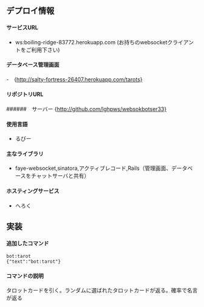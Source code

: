 ## デプロイ情報
#### サービスURL
- ws:boiling-ridge-83772.herokuapp.com (お持ちのwebsocketクライアントをご利用下さい)

#### データベース管理画面
-　{http://salty-fortress-26407.herokuapp.com/tarots}

#### リポジトリURL
######　サーバー
{http://github.com/lghpws/websokbotser33}

#### 使用言語
- るびー

#### 主なライブラリ
- faye-websocket,sinatora,アクティブレコード,Rails（管理画面、データベースをチャットサーバと共有）
####  ホスティングサービス
- へろく

## 実装

#### 追加したコマンド
```
bot:tarot
{"text":"bot:tarot"}
```

#### コマンドの説明
タロットカードを引く。ランダムに選ばれたタロットカードが返る。確率で名言が返る
